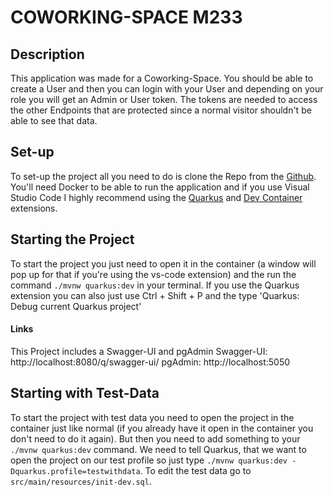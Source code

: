 # COWORKING-SPACE M233
## Description
This application was made for a Coworking-Space. You should be able to create a User and then you can login with your User and depending on your role you will get an Admin or User token. The tokens are needed to access the other Endpoints that are protected since a normal visitor shouldn't be able to see that data.

## Set-up
To set-up the project all you need to do is clone the Repo from the [Github](https://github.com/jonlanda/m233-Project). You'll need Docker to be able to run the application and if you use Visual Studio Code I highly recommend using the [Quarkus](https://marketplace.visualstudio.com/items?itemName=redhat.vscode-quarkus) and [Dev Container](https://marketplace.visualstudio.com/items?itemName=ms-vscode-remote.remote-containers) extensions.

## Starting the Project
To start the project you just need to open it in the container (a window will pop up for that if you're using the vs-code extension) and the run the command ```./mvnw quarkus:dev``` in your terminal. If you use the Quarkus extension you can also just use Ctrl + Shift + P and the type 'Quarkus: Debug current Quarkus project'
#### Links
This Project includes a Swagger-UI and pgAdmin
Swagger-UI: http://localhost:8080/q/swagger-ui/
pgAdmin: http://localhost:5050

## Starting with Test-Data
To start the project with test data you need to open the project in the container just like normal (if you already have it open in the container you don't need to do it again). But then you need to add something to your ```./mvnw quarkus:dev``` command. We need to tell Quarkus, that we want to open the project on our test profile so just type ```./mvnw quarkus:dev -Dquarkus.profile=testwithdata```. To edit the test data go to ```src/main/resources/init-dev.sql```.
